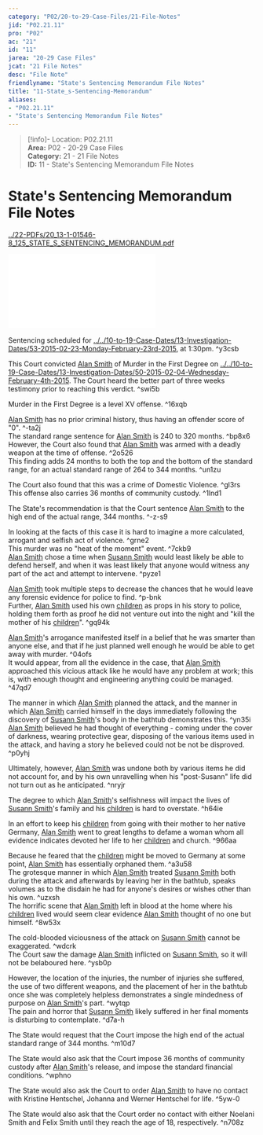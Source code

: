 ```yaml
---  
category: "P02/20-to-29-Case-Files/21-File-Notes"  
jid: "P02.21.11"  
pro: "P02"  
ac: "21"  
id: "11"  
jarea: "20-29 Case Files"  
jcat: "21 File Notes"  
desc: "File Note"  
friendlyname: "State's Sentencing Memorandum File Notes"  
title: "11-State_s-Sentencing-Memorandum"  
aliases:   
- "P02.21.11"  
- "State's Sentencing Memorandum File Notes"  
---  
```

>[!info]- Location: P02.21.11  
>**Area:** P02 - 20-29 Case Files  
>**Category:** 21 - 21 File Notes  
>**ID:** 11 - State's Sentencing Memorandum File Notes  
  
# State's Sentencing Memorandum File Notes  
  
[../22-PDFs/20_13-1-01546-8_125_STATE_S_SENTENCING_MEMORANDUM.pdf](../../../assets/attachments/20_13-1-01546-8_125_STATE_S_SENTENCING_MEMORANDUM.pdf)  
  
![](../../../assets/attachments/20_13-1-01546-8_125_STATE_S_SENTENCING_MEMORANDUM.pdf)  
  
Sentencing scheduled for [../../10-to-19-Case-Dates/13-Investigation-Dates/53-2015-02-23-Monday-February-23rd-2015](../../10-to-19-Case-Dates/13-Investigation-Dates/53-2015-02-23-Monday-February-23rd%202015.md#), at 1:30pm. ^y3csb  
  
This Court convicted [Alan Smith](../../70-to-79-People/72-Suspects-and-People-of-Interest/02-Alan-Smith.md#) of Murder in the First Degree on [../../10-to-19-Case-Dates/13-Investigation-Dates/50-2015-02-04-Wednesday-February-4th-2015](../../10-to-19-Case-Dates/13-Investigation-Dates/50-2015-02-04-Wednesday-February-4th-2015.md#). The Court heard the better part of three weeks testimony prior to reaching this verdict. ^swi5b  
  
Murder in the First Degree is a level XV offense. ^16xqb  
  
[Alan Smith](../../70-to-79-People/72-Suspects-and-People-of-Interest/02-Alan-Smith.md#.md#) has no prior criminal history, thus having an offender score of "0". ^-ta2j    
The standard range sentence for [Alan Smith](../../70-to-79-People/72-Suspects-and-People-of-Interest/02-Alan-Smith.md#.md#.md#) is 240 to 320 months. ^bp8x6    
However, the Court also found that [Alan Smith](../../70-to-79-People/72-Suspects-and-People-of-Interest/02-Alan-Smith.md#.md#.md#.md#) was armed with a deadly weapon at the time of offense. ^2o526    
This finding adds 24 months to both the top and the bottom of the standard range, for an actual standard range of 264 to 344 months. ^un1zu  
  
The Court also found that this was a crime of Domestic Violence. ^gl3rs    
This offense also carries 36 months of community custody. ^1lnd1  
  
The State's recommendation is that the Court sentence [Alan Smith](../../70-to-79-People/72-Suspects-and-People-of-Interest/02-Alan-Smith.md#.md#.md#.md#.md#) to the high end of the actual range, 344 months. ^-z-s9  
  
In looking at the facts of this case it is hard to imagine a more calculated, arrogant and selfish act of violence. ^grne2    
This murder was no "heat of the moment" event. ^7ckb9    
[Alan Smith](../../70-to-79-People/72-Suspects-and-People-of-Interest/02-Alan-Smith.md#.md#.md#.md#.md#.md#) chose a time when [Susann Smith](../../70-to-79-People/71-Victims/02-Susann-Smith.md#) would least likely be able to defend herself, and when it was least likely that anyone would witness any part of the act and attempt to intervene. ^pyze1  
  
[Alan Smith](../../70-to-79-People/72-Suspects-and-People-of-Interest/02-Alan-Smith.md#.md#.md#.md#.md#.md#.md#) took multiple steps to decrease the chances that he would leave any forensic evidence for police to find. ^p-bnk    
Further, [Alan Smith](../../70-to-79-People/72-Suspects-and-People-of-Interest/02-Alan-Smith.md#.md#.md#.md#.md#.md#.md#.md#) used his own [children](../../70-to-79-People/73-Family-and-Friends/08-Children.md#.md#.md#.md#) as props in his story to police, holding them forth as proof he did not venture out into the night and "kill the mother of his [children](../../70-to-79-People/73-Family-and-Friends/08-Children.md#)". ^gq94k  
  
[Alan Smith](../../70-to-79-People/72-Suspects-and-People-of-Interest/02-Alan-Smith.md#.md#.md#.md#.md#.md#.md#.md#.md#)'s arrogance manifested itself in a belief that he was smarter than anyone else, and that if he just planned well enough he would be able to get away with murder. ^04ofs    
It would appear, from all the evidence in the case, that [Alan Smith](../../70-to-79-People/72-Suspects-and-People-of-Interest/02-Alan-Smith.md#.md#.md#.md#.md#.md#.md#.md#.md#.md#) approached this vicious attack like he would have any problem at work; this is, with enough thought and engineering anything could be managed. ^47qd7  
  
The manner in which [Alan Smith](../../70-to-79-People/72-Suspects-and-People-of-Interest/02-Alan-Smith.md#.md#.md#.md#.md#.md#.md#.md#.md#.md#.md#.md#) planned the attack, and the manner in which [Alan Smith](../../70-to-79-People/72-Suspects-and-People-of-Interest/02-Alan-Smith.md#.md#.md#.md#.md#.md#.md#.md#.md#.md#.md#) carried himself in the days immediately following the discovery of [Susann Smith](../../70-to-79-People/71-Victims/02-Susann-Smith.md#.md#)'s body in the bathtub demonstrates this. ^yn35i    
[Alan Smith](../../70-to-79-People/72-Suspects-and-People-of-Interest/02-Alan-Smith.md#.md#.md#.md#.md#.md#.md#.md#.md#.md#.md#.md#.md#) believed he had thought of everything - coming under the cover of darkness, wearing protective gear, disposing of the various items used in the attack, and having a story he believed could not be not be disproved. ^p0yhj  
  
Ultimately, however, [Alan Smith](../../70-to-79-People/72-Suspects-and-People-of-Interest/02-Alan-Smith.md#.md#.md#.md#.md#.md#.md#.md#.md#.md#.md#.md#.md#.md#) was undone both by various items he did not account for, and by his own unravelling when his "post-Susann" life did not turn out as he anticipated. ^nryjr  
  
The degree to which [Alan Smith](../../70-to-79-People/72-Suspects-and-People-of-Interest/02-Alan-Smith.md#.md#.md#.md#.md#.md#.md#.md#.md#.md#.md#.md#.md#.md#.md#.md#.md#)'s selfishness will impact the lives of [Susann Smith](../../70-to-79-People/71-Victims/02-Susann-Smith.md#.md#.md#)'s family and his [children](../../70-to-79-People/73-Family-and-Friends/08-Children.md#.md#) is hard to overstate. ^h64ie  
  
In an effort to keep his [children](../../70-to-79-People/73-Family-and-Friends/08-Children.md#) from going with their mother to her native Germany, [Alan Smith](../../70-to-79-People/72-Suspects-and-People-of-Interest/02-Alan-Smith.md#.md#.md#.md#.md#.md#.md#.md#.md#.md#.md#.md#.md#.md#.md#) went to great lengths to defame a woman whom all evidence indicates devoted her life to her [children](../../70-to-79-People/73-Family-and-Friends/08-Children.md#.md#.md#) and church. ^966aa  
  
Because he feared that the [children](../../70-to-79-People/73-Family-and-Friends/08-Children.md#.md#) might be moved to Germany at some point, [Alan Smith](../../70-to-79-People/72-Suspects-and-People-of-Interest/02-Alan-Smith.md#.md#.md#.md#.md#.md#.md#.md#.md#.md#.md#.md#.md#.md#.md#.md#) has essentially orphaned them. ^a3u58    
The grotesque manner in which [Alan Smith](../../70-to-79-People/72-Suspects-and-People-of-Interest/02-Alan-Smith.md#.md#.md#.md#.md#.md#.md#.md#.md#.md#.md#.md#.md#.md#.md#.md#.md#.md#.md#) treated [Susann Smith](../../70-to-79-People/71-Victims/02-Susann-Smith.md#.md#.md#.md#) both during the attack and afterwards by leaving her in the bathtub, speaks volumes as to the disdain he had for anyone's desires or wishes other than his own. ^uzxsh    
The horrific scene that [Alan Smith](../../70-to-79-People/72-Suspects-and-People-of-Interest/02-Alan-Smith.md#.md#.md#.md#.md#.md#.md#.md#.md#.md#.md#.md#.md#.md#.md#.md#.md#.md#.md#.md#) left in blood at the home where his [children](../../70-to-79-People/73-Family-and-Friends/08-Children.md#.md#.md#.md#.md#) lived would seem clear evidence [Alan Smith](../../70-to-79-People/72-Suspects-and-People-of-Interest/02-Alan-Smith.md#.md#.md#.md#.md#.md#.md#.md#.md#.md#.md#.md#.md#.md#.md#.md#.md#.md#) thought of no one but himself. ^8w53x  
  
The cold-blooded viciousness of the attack on [Susann Smith](../../70-to-79-People/71-Victims/02-Susann-Smith.md#.md#.md#.md#.md#) cannot be exaggerated. ^wdcrk    
The Court saw the damage [Alan Smith](../../70-to-79-People/72-Suspects-and-People-of-Interest/02-Alan-Smith.md#.md#.md#.md#.md#.md#.md#.md#.md#.md#.md#.md#.md#.md#.md#.md#.md#.md#.md#.md#.md#) inflicted on [Susann Smith](../../70-to-79-People/71-Victims/02-Susann-Smith.md#.md#.md#.md#.md#.md#), so it will not be belaboured here. ^ysb0p  
  
However, the location of the injuries, the number of injuries she suffered, the use of two different weapons, and the placement of her in the bathtub once she was completely helpless demonstrates a single mindedness of purpose on [Alan Smith](../../70-to-79-People/72-Suspects-and-People-of-Interest/02-Alan-Smith.md#.md#.md#.md#.md#.md#.md#.md#.md#.md#.md#.md#.md#.md#.md#.md#.md#.md#.md#.md#.md#.md#)'s part. ^wytqp    
The pain and horror that [Susann Smith](../../70-to-79-People/71-Victims/02-Susann-Smith.md#.md#.md#.md#.md#.md#.md#) likely suffered in her final moments is disturbing to contemplate. ^d7a-h  
  
The State would request that the Court impose the high end of the actual standard range of 344 months. ^m10d7  
  
The State would also ask that the Court impose 36 months of community custody after [Alan Smith](../../70-to-79-People/72-Suspects-and-People-of-Interest/02-Alan-Smith.md#)'s release, and impose the standard financial conditions. ^wphno  
  
The State would also ask the Court to order [Alan Smith](../../70-to-79-People/72-Suspects-and-People-of-Interest/02-Alan-Smith.md#.md#) to have no contact with Kristine Hentschel, Johanna and Werner Hentschel for life. ^5yw-0  
  
The State would also ask that the Court order no contact with either Noelani Smith and Felix Smith until they reach the age of 18, respectively. ^n708z  
